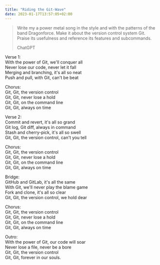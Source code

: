 ```yaml
---
title: "Riding the Git-Wave"
date: 2023-01-17T13:57:05+02:00
---
```


> Write my a power metal song in the style and with the patterns of the band Dragonforce. Make it about the version control system Git. Praise its usefulness and reference its features and subcommands.
> 
> ChatGPT

Verse 1:\
With the power of Git, we'll conquer all\
Never lose our code, never let it fall\
Merging and branching, it's all so neat\
Push and pull, with Git, can't be beat

Chorus:\
Git, Git, the version control\
Git, Git, never lose a hold\
Git, Git, on the command line\
Git, Git, always on time

Verse 2:\
Commit and revert, it's all so grand\
Git log, Git diff, always in command\
Stash and cherry-pick, it's all so swell\
Git, Git, the version control, can't you tell

Chorus:\
Git, Git, the version control\
Git, Git, never lose a hold\
Git, Git, on the command line\
Git, Git, always on time

Bridge:\
GitHub and GitLab, it's all the same\
With Git, we'll never play the blame game\
Fork and clone, it's all so clear\
Git, Git, the version control, we hold dear

Chorus:\
Git, Git, the version control\
Git, Git, never lose a hold\
Git, Git, on the command line\
Git, Git, always on time

Outro:\
With the power of Git, our code will soar\
Never lose a file, never be a bore\
Git, Git, the version control\
Git, Git, forever in our souls.

